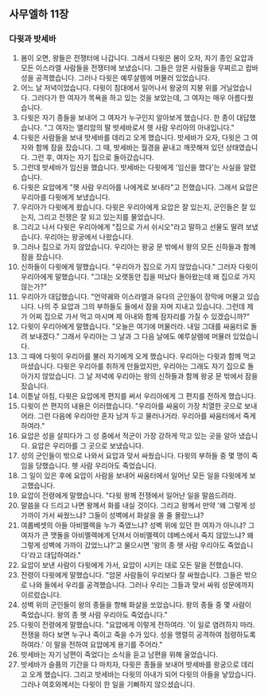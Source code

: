 ## 사무엘하 11장

### 다윗과 밧세바
1. 봄이 오면, 왕들은 전쟁터에 나갑니다. 그래서 다윗은 봄이 오자, 자기 종인 요압과 모든 이스라엘 사람들을 전쟁터에 보냈습니다. 그들은 암몬 사람들을 무찌르고 랍바 성을 공격했습니다. 그러나 다윗은 예루살렘에 머물러 있었습니다.
2. 어느 날 저녁이었습니다. 다윗이 침대에서 일어나서 왕궁의 지붕 위를 거닐었습니다. 그러다가 한 여자가 목욕을 하고 있는 것을 보았는데, 그 여자는 매우 아름다웠습니다.
3. 다윗은 자기 종들을 보내어 그 여자가 누구인지 알아보게 했습니다. 한 종이 대답했습니다. "그 여자는 엘리암의 딸 밧세바로서 헷 사람 우리아의 아내입니다."
4. 다윗은 사람들을 보내 밧세바를 데리고 오게 했습니다. 밧세바가 오자, 다윗은 그 여자와 함께 잠을 잤습니다. 그 때, 밧세바는 월경을 끝내고 깨끗해져 있던 상태였습니다. 그런 후, 여자는 자기 집으로 돌아갔습니다.
5. 그런데 밧세바가 임신을 했습니다. 밧세바는 다윗에게 '임신을 했다'는 사실을 알렸습니다.
6. 다윗은 요압에게 "헷 사람 우리아를 나에게로 보내라"고 전했습니다. 그래서 요압은 우리아를 다윗에게 보냈습니다.
7. 우리아가 다윗에게 왔습니다. 다윗은 우리아에게 요압은 잘 있는지, 군인들은 잘 있는지, 그리고 전쟁은 잘 되고 있는지를 물었습니다.
8. 그리고 나서 다윗은 우리아에게 "집으로 가서 쉬시오"라고 말하고 선물도 딸려 보냈습니다. 우리아는 왕궁에서 나왔습니다.
9. 그러나 집으로 가지 않았습니다. 우리아는 왕궁 문 밖에서 왕의 모든 신하들과 함께 잠을 잤습니다.
10. 신하들이 다윗에게 말했습니다. "우리아가 집으로 가지 않았습니다." 그러자 다윗이 우리아에게 말했습니다. "그대는 오랫동안 집을 떠났다 돌아왔는데 왜 집으로 가지 않는가?"
11. 우리아가 대답했습니다. "언약궤와 이스라엘과 유다의 군인들이 장막에 머물고 있습니다. 나의 주 요압과 그의 부하들도 들에서 잠을 자며 지내고 있습니다. 그런데 제가 어찌 집으로 가서 먹고 마시며 제 아내와 함께 잠자리를 가질 수 있겠습니까?"
12. 다윗이 우리아에게 말했습니다. "오늘은 여기에 머물러라. 내일 그대를 싸움터로 돌려 보내겠다." 그래서 우리아는 그 날과 그 다음 날에도 예루살렘에 머물러 있었습니다.
13. 그 때에 다윗이 우리아를 불러 자기에게 오게 했습니다. 우리아는 다윗과 함께 먹고 마셨습니다. 다윗은 우리아를 취하게 만들었지만, 우리아는 그래도 자기 집으로 돌아가지 않았습니다. 그 날 저녁에 우리아는 왕의 신하들과 함께 왕궁 문 밖에서 잠을 잤습니다.
14. 이튿날 아침, 다윗은 요압에게 편지를 써서 우리아에게 그 편지를 전하게 했습니다.
15. 다윗이 쓴 편지의 내용은 이러했습니다. "우리아를 싸움이 가장 치열한 곳으로 보내어라. 그런 다음에 우리아만 혼자 남겨 두고 물러나거라. 우리아를 싸움터에서 죽게 하여라."
16. 요압은 성을 살피다가 그 성 중에서 적군이 가장 강하게 막고 있는 곳을 알아 냈습니다. 요압은 우리아를 그 곳으로 보냈습니다.
17. 성의 군인들이 밖으로 나와서 요압과 맞서 싸웠습니다. 다윗의 부하들 중 몇 명이 죽임을 당했습니다. 헷 사람 우리아도 죽었습니다.
18. 그 일이 있은 후에 요압이 사람을 보내어 싸움터에서 일어난 모든 일을 다윗에게 보고했습니다.
19. 요압이 전령에게 말했습니다. "다윗 왕께 전쟁에서 일어난 일을 말씀드려라.
20. 말씀을 다 드리고 나면 왕께서 화를 내실 것이다. 그리고 왕께서 만약 '왜 그렇게 성 가까이 가서 싸웠느냐? 그들이 성벽에서 화살을 쏠 줄 몰랐느냐?
21. 여룹베셋의 아들 아비멜렉을 누가 죽였느냐? 성벽 위에 있던 한 여자가 아니냐? 그 여자가 큰 맷돌을 아비멜렉에게 던져서 아비멜렉이 데베스에서 죽지 않았느냐? 왜 그렇게 성벽에 가까이 갔었느냐?'고 물으시면 '왕의 종 헷 사람 우리아도 죽었습니다'라고 대답하여라."
22. 요압이 보낸 사람이 다윗에게 가서, 요압이 시키는 대로 모든 말을 전했습니다.
23. 전령이 다윗에게 말했습니다. "암몬 사람들이 우리보다 잘 싸웠습니다. 그들은 밖으로 나와 들에서 우리를 공격했습니다. 그러나 우리는 그들과 맞서 싸워 성문에까지 이르렀습니다.
24. 성벽 위의 군인들이 왕의 종들을 향해 화살을 쏘았습니다. 왕의 종들 중 몇 사람이 죽었습니다. 왕의 종 헷 사람 우리아도 죽었습니다."
25. 다윗이 전령에게 말했습니다. "요압에게 이렇게 전하여라. '이 일로 염려하지 마라. 전쟁을 하다 보면 누구나 죽이고 죽을 수가 있다. 성을 맹렬히 공격하여 점령하도록 하여라.' 이 말을 전하여 요압에게 용기를 주어라."
26. 밧세바는 자기 남편이 죽었다는 소식을 듣고 남편을 위해 울었습니다.
27. 밧세바가 슬픔의 기간을 다 마치자, 다윗은 종들을 보내어 밧세바를 왕궁으로 데리고 오게 했습니다. 그리고 밧세바는 다윗의 아내가 되어 다윗의 아들을 낳았습니다. 그러나 여호와께서는 다윗이 한 일을 기뻐하지 않으셨습니다.